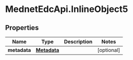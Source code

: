 # MednetEdcApi.InlineObject5

## Properties

Name | Type | Description | Notes
------------ | ------------- | ------------- | -------------
**metadata** | [**Metadata**](Metadata.md) |  | [optional] 


